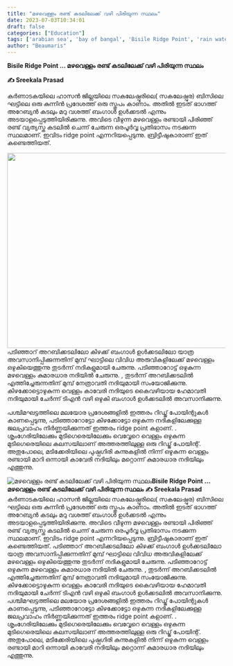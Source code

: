 ```yaml
---
title: "മഴവെള്ളം രണ്ട് കടലിലേക്ക് വഴി പിരിയുന്ന സ്ഥലം"
date: 2023-07-03T10:34:01
draft: false
categories: ["Education"]
tags: ['arabian sea', 'bay of bangal', 'Bisile Ridge Point', 'rain water']
author: "Beaumaris"
---
```


<strong>Bisile Ridge Point ... മഴവെള്ളം രണ്ട് കടലിലേക്ക് വഴി പിരിയുന്ന സ്ഥലം</strong>

<strong>✍️ Sreekala Prasad</strong>

കർണാടകയിലെ ഹാസൻ ജില്ലയിലെ സകലേഷ്പൂരിലെ( സകലേഷ്പുര) ബിസിലെ ഘട്ടിലെ ഒരു കുന്നിൻ പ്രദേശത്ത് ഒരു സ്തൂപം കാണാം. അതിൽ ഇടത് ഭാഗത്ത് അറേബ്യൻ കടലും മറു വശത്ത് ബംഗാൾ ഉൾക്കടൽ എന്നും അടയാളപ്പെടുത്തിയിരിക്കുന്നു. അവിടെ വീഴുന്ന മഴവെള്ളം രണ്ടായി പിരിഞ്ഞ് രണ്ട് വ്യത്യസ്ത കടലിൽ ചെന്ന് ചേരുന്ന ഒരപൂർവ്വ പ്രതിഭാസം നടക്കുന്ന സ്ഥലമാണ്. ഇവിടം ridge point എന്നറിയപ്പെടുന്നു. ബ്രിട്ടീഷുകാരാണ് ഇത് കണ്ടെത്തിയത്.

<a href="https://cdn.boolokam.com/articles/2023/07/ggeeeg.jpg"><img class="size-large wp-image-401931 aligncenter" src="https://cdn.boolokam.com/articles/2023/07/ggeeeg-1024x576.jpg" alt="" width="800" height="450" /></a>പടിഞ്ഞാറ് അറബിക്കടലിലോ കിഴക്ക് ബംഗാൾ ഉൾക്കടലിലോ യാത്ര അവസാനിപ്പിക്കുന്നതിന് മുമ്പ് ഘാട്ടിലെ വിവിധ അരുവികളിലേക്ക് മഴവെള്ളം ഒഴുകിയെത്തുന്നു തുടർന്ന് നദികളുമായി ചേരുന്നു. പടിഞ്ഞാറോട്ട് ഒഴുകുന്ന മഴവെള്ളം കുമാരധാര നദിയിൽ ചേരുന്നു. , തുടർന്ന് അറബിക്കടലിൽ എത്തിച്ചേരുന്നതിന് മുമ്പ് നേത്രാവതി നദിയുമായി സംയോജിക്കുന്നു. കിഴക്കോട്ടൊഴുകുന്ന വെള്ളം കാവേരി നദിയുടെ കൈവഴിയായ ഹേമാവതി നദിയുമായി ചേർന്ന് ടിഎൻ വഴി ഒഴുകി ബംഗാൾ ഉൾക്കടലിൽ അവസാനിക്കുന്നു.

പശ്ചിമഘട്ടത്തിലെ മലയോര പ്രദേശങ്ങളിൽ ഇത്തരം റിഡ്ജ് പോയിന്റുകൾ കാണപ്പെടുന്നു, പടിഞ്ഞാറോട്ടോ കിഴക്കോട്ടോ ഒഴുകുന്ന നദികളിലേക്കുള്ള ജലപ്രവാഹം നിർണ്ണയിക്കുന്നത് ഇത്തരം ridge point കളാണ്. . ശൃംഗേരിയിലേക്കും മുടിഗെരെയിലേക്കും വെവ്വേറെ വെള്ളം ഒഴുകുന്ന മുടിഗെരെയിലെ കലസയിലാണ് അത്തരത്തിലുള്ള ഒരു റിഡ്ജ് പോയിന്റ്. അതുപോലെ, മടിക്കേരിയിലെ പുഷ്പഗിരി കുന്നുകളിൽ നിന്ന് ഒഴുകുന്ന വെള്ളം രണ്ടായി മാറി ഒന്നായി കാവേരി നദിയിലും മറ്റൊന്ന് കുമാരധാര നദിയിലും എത്തുന്നു.


![മഴവെള്ളം രണ്ട് കടലിലേക്ക് വഴി പിരിയുന്ന സ്ഥലം](https://cdn.boolokam.com/articles/2023/07/ggeeeg-1024x576.jpg)**Bisile Ridge Point ... മഴവെള്ളം രണ്ട് കടലിലേക്ക് വഴി പിരിയുന്ന സ്ഥലം** **✍️ Sreekala Prasad** കർണാടകയിലെ ഹാസൻ ജില്ലയിലെ സകലേഷ്പൂരിലെ( സകലേഷ്പുര) ബിസിലെ ഘട്ടിലെ ഒരു കുന്നിൻ പ്രദേശത്ത് ഒരു സ്തൂപം കാണാം. അതിൽ ഇടത് ഭാഗത്ത് അറേബ്യൻ കടലും മറു വശത്ത് ബംഗാൾ ഉൾക്കടൽ എന്നും അടയാളപ്പെടുത്തിയിരിക്കുന്നു. അവിടെ വീഴുന്ന മഴവെള്ളം രണ്ടായി പിരിഞ്ഞ് രണ്ട് വ്യത്യസ്ത കടലിൽ ചെന്ന് ചേരുന്ന ഒരപൂർവ്വ പ്രതിഭാസം നടക്കുന്ന സ്ഥലമാണ്. ഇവിടം ridge point എന്നറിയപ്പെടുന്നു. ബ്രിട്ടീഷുകാരാണ് ഇത് കണ്ടെത്തിയത്. [](https://cdn.boolokam.com/articles/2023/07/ggeeeg.jpg)പടിഞ്ഞാറ് അറബിക്കടലിലോ കിഴക്ക് ബംഗാൾ ഉൾക്കടലിലോ യാത്ര അവസാനിപ്പിക്കുന്നതിന് മുമ്പ് ഘാട്ടിലെ വിവിധ അരുവികളിലേക്ക് മഴവെള്ളം ഒഴുകിയെത്തുന്നു തുടർന്ന് നദികളുമായി ചേരുന്നു. പടിഞ്ഞാറോട്ട് ഒഴുകുന്ന മഴവെള്ളം കുമാരധാര നദിയിൽ ചേരുന്നു. , തുടർന്ന് അറബിക്കടലിൽ എത്തിച്ചേരുന്നതിന് മുമ്പ് നേത്രാവതി നദിയുമായി സംയോജിക്കുന്നു. കിഴക്കോട്ടൊഴുകുന്ന വെള്ളം കാവേരി നദിയുടെ കൈവഴിയായ ഹേമാവതി നദിയുമായി ചേർന്ന് ടിഎൻ വഴി ഒഴുകി ബംഗാൾ ഉൾക്കടലിൽ അവസാനിക്കുന്നു. പശ്ചിമഘട്ടത്തിലെ മലയോര പ്രദേശങ്ങളിൽ ഇത്തരം റിഡ്ജ് പോയിന്റുകൾ കാണപ്പെടുന്നു, പടിഞ്ഞാറോട്ടോ കിഴക്കോട്ടോ ഒഴുകുന്ന നദികളിലേക്കുള്ള ജലപ്രവാഹം നിർണ്ണയിക്കുന്നത് ഇത്തരം ridge point കളാണ്. . ശൃംഗേരിയിലേക്കും മുടിഗെരെയിലേക്കും വെവ്വേറെ വെള്ളം ഒഴുകുന്ന മുടിഗെരെയിലെ കലസയിലാണ് അത്തരത്തിലുള്ള ഒരു റിഡ്ജ് പോയിന്റ്. അതുപോലെ, മടിക്കേരിയിലെ പുഷ്പഗിരി കുന്നുകളിൽ നിന്ന് ഒഴുകുന്ന വെള്ളം രണ്ടായി മാറി ഒന്നായി കാവേരി നദിയിലും മറ്റൊന്ന് കുമാരധാര നദിയിലും എത്തുന്നു.
